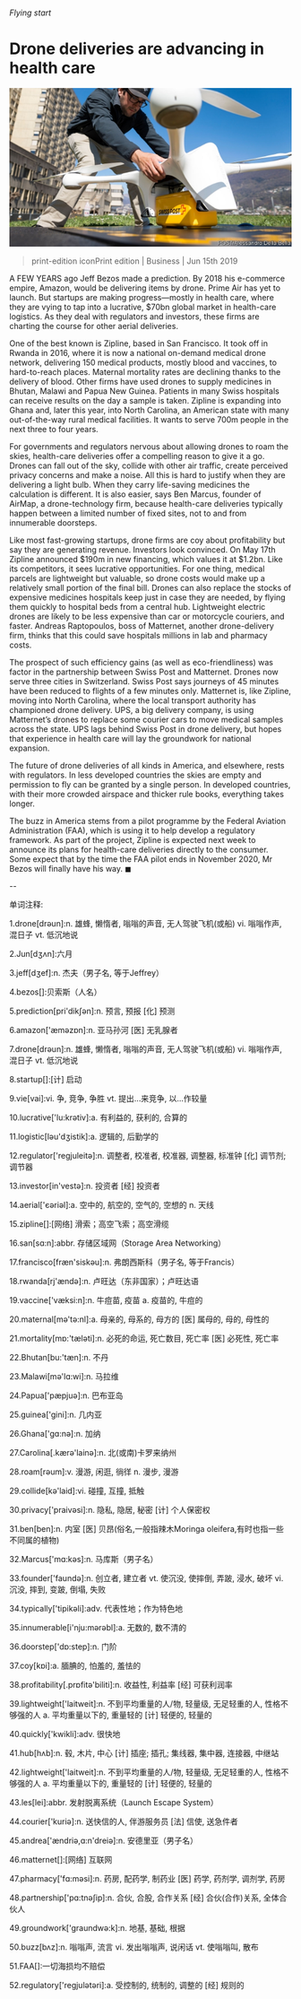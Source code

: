 ###### Flying start

# Drone deliveries are advancing in health care 

![image](images/20190615_wbp002.jpg) 

> print-edition iconPrint edition | Business | Jun 15th 2019 

A  FEW YEARS ago Jeff Bezos made a prediction. By 2018 his e-commerce empire, Amazon, would be delivering items by drone. Prime Air has yet to launch. But startups are making progress—mostly in health care, where they are vying to tap into a lucrative, $70bn global market in health-care logistics. As they deal with regulators and investors, these firms are charting the course for other aerial deliveries. 

One of the best known is Zipline, based in San Francisco. It took off in Rwanda in 2016, where it is now a national on-demand medical drone network, delivering 150 medical products, mostly blood and vaccines, to hard-to-reach places. Maternal mortality rates are declining thanks to the delivery of blood. Other firms have used drones to supply medicines in Bhutan, Malawi and Papua New Guinea. Patients in many Swiss hospitals can receive results on the day a sample is taken. Zipline is expanding into Ghana and, later this year, into North Carolina, an American state with many out-of-the-way rural medical facilities. It wants to serve 700m people in the next three to four years. 

For governments and regulators nervous about allowing drones to roam the skies, health-care deliveries offer a compelling reason to give it a go. Drones can fall out of the sky, collide with other air traffic, create perceived privacy concerns and make a noise. All this is hard to justify when they are delivering a light bulb. When they carry life-saving medicines the calculation is different. It is also easier, says Ben Marcus, founder of AirMap, a drone-technology firm, because health-care deliveries typically happen between a limited number of fixed sites, not to and from innumerable doorsteps. 

Like most fast-growing startups, drone firms are coy about profitability but say they are generating revenue. Investors look convinced. On May 17th Zipline announced $190m in new financing, which values it at $1.2bn. Like its competitors, it sees lucrative opportunities. For one thing, medical parcels are lightweight but valuable, so drone costs would make up a relatively small portion of the final bill. Drones can also replace the stocks of expensive medicines hospitals keep just in case they are needed, by flying them quickly to hospital beds from a central hub. Lightweight electric drones are likely to be less expensive than car or motorcycle couriers, and faster. Andreas Raptopoulos, boss of Matternet, another drone-delivery firm, thinks that this could save hospitals millions in lab and pharmacy costs. 

The prospect of such efficiency gains (as well as eco-friendliness) was factor in the partnership between Swiss Post and Matternet. Drones now serve three cities in Switzerland. Swiss Post says journeys of 45 minutes have been reduced to flights of a few minutes only. Matternet is, like Zipline, moving into North Carolina, where the local transport authority has championed drone delivery. UPS, a big delivery company, is using Matternet’s drones to replace some courier cars to move medical samples across the state. UPS lags behind Swiss Post in drone delivery, but hopes that experience in health care will lay the groundwork for national expansion. 

The future of drone deliveries of all kinds in America, and elsewhere, rests with regulators. In less developed countries the skies are empty and permission to fly can be granted by a single person. In developed countries, with their more crowded airspace and thicker rule books, everything takes longer. 

The buzz in America stems from a pilot programme by the Federal Aviation Administration (FAA), which is using it to help develop a regulatory framework. As part of the project, Zipline is expected next week to announce its plans for health-care deliveries directly to the consumer. Some expect that by the time the FAA pilot ends in November 2020, Mr Bezos will finally have his way. ◼ 

-- 

 单词注释:

1.drone[drәun]:n. 雄蜂, 懒惰者, 嗡嗡的声音, 无人驾驶飞机(或船) vi. 嗡嗡作声, 混日子 vt. 低沉地说 

2.Jun[dʒʌn]:六月 

3.jeff[dʒef]:n. 杰夫（男子名, 等于Jeffrey） 

4.bezos[]:贝索斯（人名） 

5.prediction[pri'dikʃәn]:n. 预言, 预报 [化] 预测 

6.amazon['æmәzɒn]:n. 亚马孙河 [医] 无乳腺者 

7.drone[drәun]:n. 雄蜂, 懒惰者, 嗡嗡的声音, 无人驾驶飞机(或船) vi. 嗡嗡作声, 混日子 vt. 低沉地说 

8.startup[]:[计] 启动 

9.vie[vai]:vi. 争, 竞争, 争胜 vt. 提出...来竞争, 以...作较量 

10.lucrative['lu:krәtiv]:a. 有利益的, 获利的, 合算的 

11.logistic[lәu'dʒistik]:a. 逻辑的, 后勤学的 

12.regulator['regjuleitә]:n. 调整者, 校准者, 校准器, 调整器, 标准钟 [化] 调节剂; 调节器 

13.investor[in'vestә]:n. 投资者 [经] 投资者 

14.aerial['єәriәl]:a. 空中的, 航空的, 空气的, 空想的 n. 天线 

15.zipline[]:[网络] 滑索；高空飞索；高空滑缆 

16.san[sɑ:n]:abbr. 存储区域网（Storage Area Networking） 

17.francisco[fræn'siskәu]:n. 弗朗西斯科（男子名, 等于Francis） 

18.rwanda[rj'ændә]:n. 卢旺达（东非国家）；卢旺达语 

19.vaccine['væksi:n]:n. 牛痘苗, 疫苗 a. 疫苗的, 牛痘的 

20.maternal[mә'tә:nl]:a. 母亲的, 母系的, 母方的 [医] 属母的, 母的, 母性的 

21.mortality[mɒ:'tælәti]:n. 必死的命运, 死亡数目, 死亡率 [医] 必死性, 死亡率 

22.Bhutan[bu:'tæn]:n. 不丹 

23.Malawi[mә'lɑ:wi]:n. 马拉维 

24.Papua['pæpjuә]:n. 巴布亚岛 

25.guinea['gini]:n. 几内亚 

26.Ghana['gɑ:nә]:n. 加纳 

27.Carolina[.kærә'lainә]:n. 北(或南)卡罗来纳州 

28.roam[rәum]:v. 漫游, 闲逛, 徜徉 n. 漫步, 漫游 

29.collide[kә'laid]:vi. 碰撞, 互撞, 抵触 

30.privacy['praivәsi]:n. 隐私, 隐居, 秘密 [计] 个人保密权 

31.ben[ben]:n. 内室 [医] 贝昂(俗名,一般指辣木Moringa oleifera,有时也指一些不同属的植物) 

32.Marcus['mɑ:kәs]:n. 马库斯（男子名） 

33.founder['faundә]:n. 创立者, 建立者 vt. 使沉没, 使摔倒, 弄跛, 浸水, 破坏 vi. 沉没, 摔到, 变跛, 倒塌, 失败 

34.typically['tipikәli]:adv. 代表性地；作为特色地 

35.innumerable[i'nju:mәrәbl]:a. 无数的, 数不清的 

36.doorstep['dɒ:step]:n. 门阶 

37.coy[kɒi]:a. 腼腆的, 怕羞的, 羞怯的 

38.profitability[.prɒfitә'biliti]:n. 收益性, 利益率 [经] 可获利润率 

39.lightweight['laitweit]:n. 不到平均重量的人/物, 轻量级, 无足轻重的人, 性格不够强的人 a. 平均重量以下的, 重量轻的 [计] 轻便的, 轻量的 

40.quickly['kwikli]:adv. 很快地 

41.hub[hʌb]:n. 毂, 木片, 中心 [计] 插座; 插孔; 集线器, 集中器, 连接器, 中继站 

42.lightweight['laitweit]:n. 不到平均重量的人/物, 轻量级, 无足轻重的人, 性格不够强的人 a. 平均重量以下的, 重量轻的 [计] 轻便的, 轻量的 

43.les[lei]:abbr. 发射脱离系统（Launch Escape System） 

44.courier['kuriә]:n. 送快信的人, 伴游服务员 [法] 信使, 送急件者 

45.andrea['ændriә,ɑ:n'dreiә]:n. 安德里亚（男子名） 

46.matternet[]:[网络] 互联网 

47.pharmacy['fɑ:mәsi]:n. 药房, 配药学, 制药业 [医] 药学, 药剂学, 调剂学, 药房 

48.partnership['pɑ:tnәʃip]:n. 合伙, 合股, 合作关系 [经] 合伙(合作)关系, 全体合伙人 

49.groundwork['graundwә:k]:n. 地基, 基础, 根据 

50.buzz[bʌz]:n. 嗡嗡声, 流言 vi. 发出嗡嗡声, 说闲话 vt. 使嗡嗡叫, 散布 

51.FAA[]:一切海损均不赔偿 

52.regulatory['regjulәtәri]:a. 受控制的, 统制的, 调整的 [经] 规则的 

